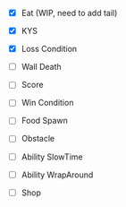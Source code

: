 - [x] Eat (WIP, need to add tail)
- [x] KYS
- [x] Loss Condition
- [ ] Wall Death
- [ ] Score
- [ ] Win Condition
- [ ] Food Spawn
- [ ] Obstacle
- [ ] Ability SlowTime
- [ ] Ability WrapAround
- [ ] Shop











